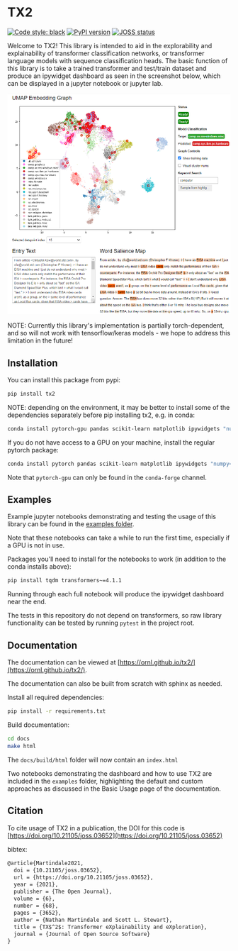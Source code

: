 # TX2

[![Code style: black](https://img.shields.io/badge/code%20style-black-000000.svg)](https://github.com/psf/black)
[![PyPI version](https://badge.fury.io/py/tx2.svg)](https://badge.fury.io/py/tx2)
[![JOSS status](https://joss.theoj.org/papers/b7c161917e5a31af052a597bf98f0e94/status.svg)](https://joss.theoj.org/papers/b7c161917e5a31af052a597bf98f0e94)

Welcome to TX2! This library is intended to aid in the explorability and explainability of
transformer classification networks, or transformer language models with sequence classification
heads. The basic function of this library is to take a trained transformer and
test/train dataset and produce an ipywidget dashboard as seen in the screenshot below,
which can be displayed in a jupyter notebook or jupyter lab.

![screenshot]( https://raw.githubusercontent.com/ORNL/tx2/master/sphinx/source/screenshot.png)

NOTE: Currently this library's implementation is partially torch-dependent, and so will
not work with tensorflow/keras models - we hope to address this limitation in the future!

## Installation

You can install this package from pypi:

```bash
pip install tx2
```

NOTE: depending on the environment, it may be better to install some of the dependencies separately before
pip installing tx2, e.g. in conda:
```bash
conda install pytorch-gpu pandas scikit-learn matplotlib ipywidgets "numpy<=1.20" -c conda-forge
```

If you do not have access to a GPU on your machine, install the regular pytorch
package:
```bash
conda install pytorch pandas scikit-learn matplotlib ipywidgets "numpy<=1.20"
```

Note that `pytorch-gpu` can only be found in the `conda-forge` channel.

## Examples

Example jupyter notebooks demonstrating and testing the usage of this library can be
found in the [examples
folder](https://github.com/ORNL/tx2/tree/master/examples).

Note that these notebooks can take a while to run the first time, especially
if a GPU is not in use.

Packages you'll need to install for the notebooks to work (in addition to the
conda installs above):

```bash
pip install tqdm transformers~=4.1.1
```

Running through each full notebook will produce the ipywidget dashboard near the
end.

The tests in this repository do not depend on transformers, so raw library
functionality can be tested by running `pytest` in the project root.

## Documentation

The documentation can be viewed at [https://ornl.github.io/tx2/](https://ornl.github.io/tx2/).

The documentation can also be built from scratch with sphinx as needed.

Install all required dependencies:
```bash
pip install -r requirements.txt
```

Build documentation:

```bash
cd docs
make html
```

The `docs/build/html` folder will now contain an `index.html`

Two notebooks demonstrating the dashboard and how to use TX2 are included
in the `examples` folder, highlighting the default and custom approaches
as discussed in the Basic Usage page of the documentation.

## Citation

To cite usage of TX2 in a publication, the DOI for this code is [https://doi.org/10.21105/joss.03652](https://doi.org/10.21105/joss.03652)

bibtex:
```
@article{Martindale2021,
  doi = {10.21105/joss.03652},
  url = {https://doi.org/10.21105/joss.03652},
  year = {2021},
  publisher = {The Open Journal},
  volume = {6},
  number = {68},
  pages = {3652},
  author = {Nathan Martindale and Scott L. Stewart},
  title = {TX$^2$: Transformer eXplainability and eXploration},
  journal = {Journal of Open Source Software}
}
```
